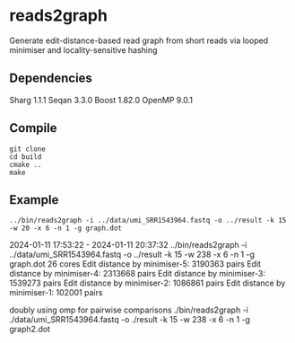 # reads2graph
Generate edit-distance-based read graph from short reads via looped minimiser and locality-sensitive hashing


## Dependencies
Sharg 1.1.1
Seqan 3.3.0
Boost 1.82.0
OpenMP 9.0.1

## Compile

```
git clone 
cd build
cmake ..
make
```
## Example


```
../bin/reads2graph -i ../data/umi_SRR1543964.fastq -o ../result -k 15 -w 20 -x 6 -n 1 -g graph.dot
```
2024-01-11 17:53:22 - 2024-01-11 20:37:32 
../bin/reads2graph -i ../data/umi_SRR1543964.fastq -o ../result -k 15 -w 238 -x 6 -n 1 -g graph.dot
26 cores
Edit distance by minimiser-5: 3190363 pairs
Edit distance by minimiser-4: 2313668 pairs
Edit distance by minimiser-3: 1539273 pairs
Edit distance by minimiser-2: 1086861 pairs
Edit distance by minimiser-1: 102001 pairs

doubly using omp for pairwise comparisons
./bin/reads2graph -i ./data/umi_SRR1543964.fastq -o ./result -k 15 -w 238 -x 6 -n 1 -g graph2.dot